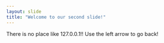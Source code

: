 ```yaml
---
layout: slide
title: "Welcome to our second slide!"
---
```

There is no place like 127.0.0.1!!
Use the left arrow to go back!
